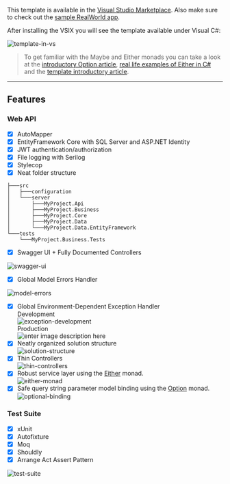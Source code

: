 This template is available in the [Visual Studio Marketplace](https://marketplace.visualstudio.com/items?itemName=dnikolovv.dev-adventures-project-setup#overview). Also make sure to check out the [sample RealWorld app](https://github.com/dnikolovv/dev-adventures-realworld).

After installing the VSIX you will see the template available under Visual C#:

![template-in-vs](./images/template-in-vs.JPG)

> To get familiar with the Maybe and Either monads you can take a look at the [introductory Option article](https://devadventures.net/2018/04/17/forget-object-reference-not-set-to-an-instance-of-an-object-functional-adventures-in-c/), [real life examples of Either in C#](https://devadventures.net/2018/09/20/real-life-examples-of-functional-c-sharp-either/) and the  [template introductory article](https://devadventures.net/2018/06/09/introducing-dev-adventures-net-core-project-template/).

---

## Features

### Web API
- [x] AutoMapper
- [x] EntityFramework Core with SQL Server and ASP.NET Identity
- [x] JWT authentication/authorization
- [x] File logging with Serilog
- [x] Stylecop
- [x] Neat folder structure
```
├───src
│   ├───configuration
│   └───server
│       ├───MyProject.Api
│       ├───MyProject.Business
│       ├───MyProject.Core
│       ├───MyProject.Data
│       └───MyProject.Data.EntityFramework
└───tests
    └───MyProject.Business.Tests

```


- [x] Swagger UI + Fully Documented Controllers <br>

![swagger-ui](./images/swagger-ui.JPG)

- [x] Global Model Errors Handler <br>

![model-errors](./images/model-errors.JPG)
- [x] Global Environment-Dependent Exception Handler <br>
Development <br>
![exception-development](./images/exception-development.JPG)<br> 
Production <br>
![enter image description here](./images/exception-prod.JPG)
- [x] Neatly organized solution structure <br>
![solution-structure](./images/solution-structure.JPG)
- [x] Thin Controllers <br>
![thin-controllers](./images/thin-controllers.JPG) <br>
- [x] Robust service layer using the [Either](http://optional-github.com) monad. <br>
![either-monad](./images/either-monad.JPG)<br>
- [x] Safe query string parameter model binding using the [Option](http://optional-github.com) monad.<br>
![optional-binding](./images/optional-binding.JPG)<br>

### Test Suite
- [x] xUnit
- [x] Autofixture
- [x] Moq
- [x] Shouldly
- [x] Arrange Act Assert Pattern

![test-suite](./images/test-suite.JPG)
